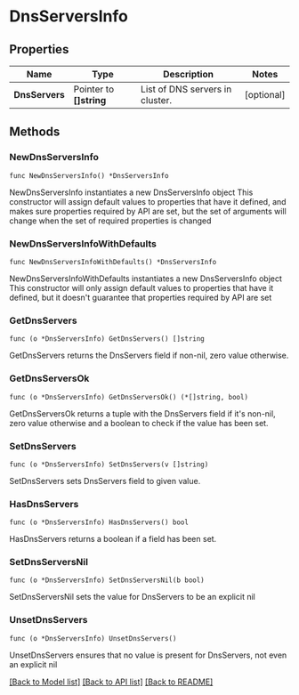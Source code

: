 # DnsServersInfo

## Properties

Name | Type | Description | Notes
------------ | ------------- | ------------- | -------------
**DnsServers** | Pointer to **[]string** | List of DNS servers in cluster. | [optional] 

## Methods

### NewDnsServersInfo

`func NewDnsServersInfo() *DnsServersInfo`

NewDnsServersInfo instantiates a new DnsServersInfo object
This constructor will assign default values to properties that have it defined,
and makes sure properties required by API are set, but the set of arguments
will change when the set of required properties is changed

### NewDnsServersInfoWithDefaults

`func NewDnsServersInfoWithDefaults() *DnsServersInfo`

NewDnsServersInfoWithDefaults instantiates a new DnsServersInfo object
This constructor will only assign default values to properties that have it defined,
but it doesn't guarantee that properties required by API are set

### GetDnsServers

`func (o *DnsServersInfo) GetDnsServers() []string`

GetDnsServers returns the DnsServers field if non-nil, zero value otherwise.

### GetDnsServersOk

`func (o *DnsServersInfo) GetDnsServersOk() (*[]string, bool)`

GetDnsServersOk returns a tuple with the DnsServers field if it's non-nil, zero value otherwise
and a boolean to check if the value has been set.

### SetDnsServers

`func (o *DnsServersInfo) SetDnsServers(v []string)`

SetDnsServers sets DnsServers field to given value.

### HasDnsServers

`func (o *DnsServersInfo) HasDnsServers() bool`

HasDnsServers returns a boolean if a field has been set.

### SetDnsServersNil

`func (o *DnsServersInfo) SetDnsServersNil(b bool)`

 SetDnsServersNil sets the value for DnsServers to be an explicit nil

### UnsetDnsServers
`func (o *DnsServersInfo) UnsetDnsServers()`

UnsetDnsServers ensures that no value is present for DnsServers, not even an explicit nil

[[Back to Model list]](../README.md#documentation-for-models) [[Back to API list]](../README.md#documentation-for-api-endpoints) [[Back to README]](../README.md)


